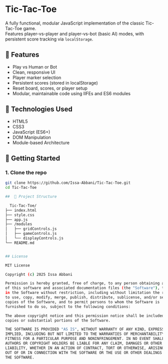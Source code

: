 # Tic-Tac-Toe

A fully functional, modular JavaScript implementation of the classic Tic-Tac-Toe game.  
Features player-vs-player and player-vs-bot (basic AI) modes, with persistent score tracking via `localStorage`.

## 🎯 Features

- Play vs Human or Bot
- Clean, responsive UI
- Player marker selection
- Persistent scores (stored in localStorage)
- Reset board, scores, or player setup
- Modular, maintainable code using IIFEs and ES6 modules

## 🧠 Technologies Used

- HTML5
- CSS3
- JavaScript (ES6+)
- DOM Manipulation
- Module-based Architecture

## 🚀 Getting Started

### 1. Clone the repo

```bash
git clone https://github.com/Issa-Abbani/Tic-Tac-Toe.git
cd Tic-Tac-Toe

##  📁 Project Structure

  Tic-Tac-Toe/
├── index.html
├── style.css
├── app.js
├── /modules
│   ├── gridControls.js
│   ├── gameControls.js
│   └── displayControls.js
└── README.md


## License

MIT License

Copyright (c) 2025 Issa Abbani

Permission is hereby granted, free of charge, to any person obtaining a copy
of this software and associated documentation files (the "Software"), to deal
in the Software without restriction, including without limitation the rights
to use, copy, modify, merge, publish, distribute, sublicense, and/or sell
copies of the Software, and to permit persons to whom the Software is
furnished to do so, subject to the following conditions:

The above copyright notice and this permission notice shall be included in all
copies or substantial portions of the Software.

THE SOFTWARE IS PROVIDED "AS IS", WITHOUT WARRANTY OF ANY KIND, EXPRESS OR
IMPLIED, INCLUDING BUT NOT LIMITED TO THE WARRANTIES OF MERCHANTABILITY,
FITNESS FOR A PARTICULAR PURPOSE AND NONINFRINGEMENT. IN NO EVENT SHALL THE
AUTHORS OR COPYRIGHT HOLDERS BE LIABLE FOR ANY CLAIM, DAMAGES OR OTHER
LIABILITY, WHETHER IN AN ACTION OF CONTRACT, TORT OR OTHERWISE, ARISING FROM,
OUT OF OR IN CONNECTION WITH THE SOFTWARE OR THE USE OR OTHER DEALINGS IN
THE SOFTWARE.
